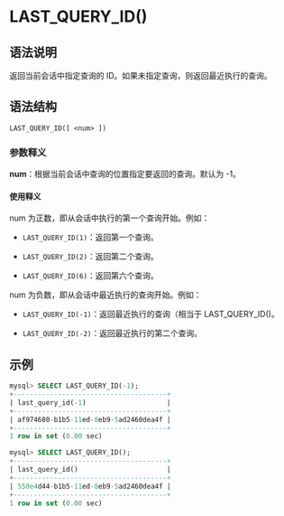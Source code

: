 # **LAST_QUERY_ID()**

## 语法说明

返回当前会话中指定查询的 ID。如果未指定查询，则返回最近执行的查询。

## 语法结构

```
LAST_QUERY_ID([ <num> ])
```

### 参数释义

**num**：根据当前会话中查询的位置指定要返回的查询。默认为 -1。

#### 使用释义

num 为正数，即从会话中执行的第一个查询开始。例如：

- `LAST_QUERY_ID(1)`：返回第一个查询。

- `LAST_QUERY_ID(2)`：返回第二个查询。

- `LAST_QUERY_ID(6)`：返回第六个查询。

num 为负数，即从会话中最近执行的查询开始。例如：

- `LAST_QUERY_ID(-1)`：返回最近执行的查询（相当于 LAST_QUERY_ID()。

- `LAST_QUERY_ID(-2)`：返回最近执行的第二个查询。

## **示例**

```sql
mysql> SELECT LAST_QUERY_ID(-1);
+--------------------------------------+
| last_query_id(-1)                    |
+--------------------------------------+
| af974680-b1b5-11ed-8eb9-5ad2460dea4f |
+--------------------------------------+
1 row in set (0.00 sec)

mysql> SELECT LAST_QUERY_ID();
+--------------------------------------+
| last_query_id()                      |
+--------------------------------------+
| 550e4d44-b1b5-11ed-8eb9-5ad2460dea4f |
+--------------------------------------+
1 row in set (0.00 sec)
```
